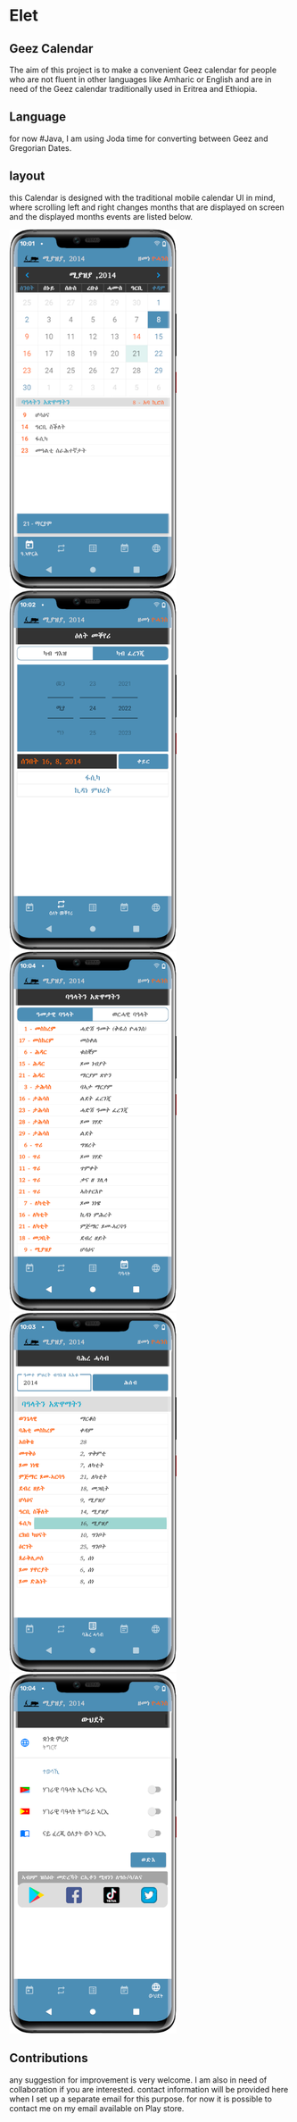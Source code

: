 # Elet


## Geez Calendar

The aim of this project is to make a convenient Geez calendar for people who are not fluent in other languages like Amharic or English 
and are in need of the Geez calendar traditionally used in Eritrea and Ethiopia.

## Language
for now #Java, I am using Joda time for converting between Geez and Gregorian Dates.

## layout

this Calendar is designed with the traditional mobile calendar UI in mind, where scrolling left and right changes months that are displayed on screen
and the displayed months events are listed below.

<div>
  <img src="https://github.com/tinsae-ghilay/tinsae-ghilay.github.io/blob/main/res/month.png" width="300" margin="13px">
  <img src="https://github.com/tinsae-ghilay/tinsae-ghilay.github.io/blob/main/res/converter.png" width="300">
  <img src="https://github.com/tinsae-ghilay/tinsae-ghilay.github.io/blob/main/res/anual.png" width="300">
  <img src="https://github.com/tinsae-ghilay/tinsae-ghilay.github.io/blob/main/res/hasab.png" width="300">
  <img src="https://github.com/tinsae-ghilay/tinsae-ghilay.github.io/blob/main/res/options.png" width="300">
</div>

## Contributions

any suggestion for improvement is very welcome. I am also in need of collaboration if you are interested.
contact information will be provided here when I set up a separate email for this purpose. for now it is possible to contact me on my email
available on Play store.



